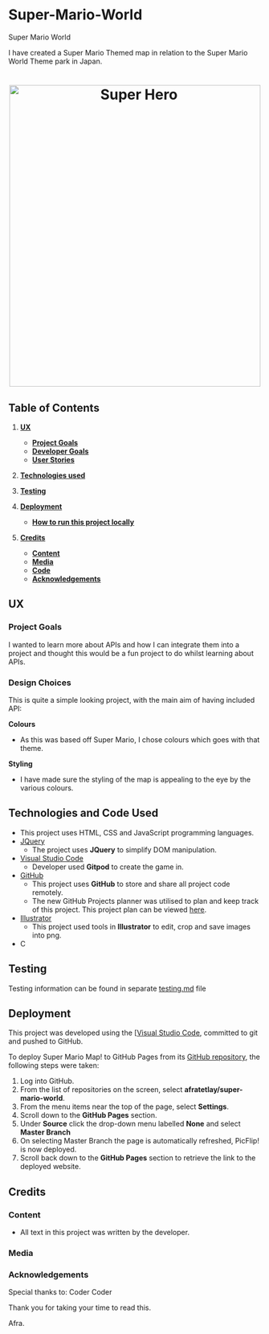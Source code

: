 # Super-Mario-World
Super Mario World 

I have created a Super Mario Themed map in relation to the Super Mario World Theme park in Japan. 

<h1 align="center">
  <img src="yoshi_house.png" alt="Super Hero" style="width:500px;height:600px;"/>
</h1>

## Table of Contents
1. [**UX**](#ux)
    - [**Project Goals**](#project-goals)
    - [**Developer Goals**](#developer-Goals)
    - [**User Stories**](#user-stories)

2. [**Technologies used**](#technologies-used)

4. [**Testing**](#testing)

5. [**Deployment**](#deployment)
    - [**How to run this project locally**](#how-to-run-this-project-locally)

6. [**Credits**](#credits)
    - [**Content**](#content)
    - [**Media**](#media)
    - [**Code**](#code)
    - [**Acknowledgements**](#acknowledgements)

## UX

### Project Goals

I wanted to learn more about APIs and how I can integrate them into a project and thought this would be a fun project to do whilst learning about APIs. 


### Design Choices

This is quite a simple looking project, with the main aim of having included API:

**Colours**

- As this was based off Super Mario, I chose colours which goes with that theme.

**Styling**

- I have made sure the styling of the map is appealing to the eye by the various colours. 


## Technologies and Code Used

- This project uses HTML, CSS and JavaScript programming languages.
- [JQuery](https://jquery.com)
    - The project uses **JQuery** to simplify DOM manipulation.
- [Visual Studio Code](https://code.visualstudio.com/) 
    - Developer used **Gitpod** to create the game in. 
- [GitHub](https://github.com/)
    - This project uses **GitHub** to store and share all project code remotely. 
    - The new GitHub Projects planner was utilised to plan and keep track of this project. This project plan can be viewed [here](https://github.com/AJGreaves/picflip/projects/1).
- [Illustrator](www.adobe.com/Illustrator)
    - This project used tools in **Illustrator** to edit, crop and save images into png.
- C

## Testing 

Testing information can be found in separate [testing.md](testing.md) file

## Deployment

This project was developed using the [[Visual Studio Code](https://code.visualstudio.com/), committed to git and pushed to GitHub. 

To deploy Super Mario Map! to GitHub Pages from its [GitHub repository](https://github.com/afratetlay/super-mario-world), the following steps were taken: 
1. Log into GitHub. 
2. From the list of repositories on the screen, select **afratetlay/super-mario-world**.
3. From the menu items near the top of the page, select **Settings**.
4. Scroll down to the **GitHub Pages** section.
5. Under **Source** click the drop-down menu labelled **None** and select **Master Branch**
6. On selecting Master Branch the page is automatically refreshed, PicFlip! is now deployed. 
7. Scroll back down to the **GitHub Pages** section to retrieve the link to the deployed website.

## Credits

### Content

- All text in this project was written by the developer.

### Media


### Acknowledgements

Special thanks to: 
Coder Coder 



Thank you for taking your time to read this. 

Afra. 